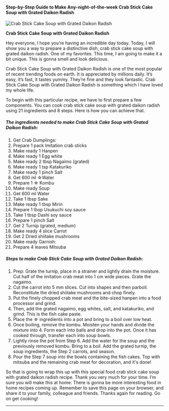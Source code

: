             

#### Step-by-Step Guide to Make Any-night-of-the-week Crab Stick Cake Soup with Grated Daikon Radish

![Crab Stick Cake Soup with Grated Daikon Radish](https://img-global.cpcdn.com/recipes/6435454747410432/751x532cq70/crab-stick-cake-soup-with-grated-daikon-radish-recipe-main-photo.jpg)

**Crab Stick Cake Soup with Grated Daikon Radish**

Hey everyone, I hope you’re having an incredible day today. Today, I will show you a way to prepare a distinctive dish, crab stick cake soup with grated daikon radish. One of my favorites. This time, I am going to make it a bit unique. This is gonna smell and look delicious.

Crab Stick Cake Soup with Grated Daikon Radish is one of the most popular of recent trending foods on earth. It is appreciated by millions daily. It’s easy, it’s fast, it tastes yummy. They’re fine and they look fantastic. Crab Stick Cake Soup with Grated Daikon Radish is something which I have loved my whole life.

To begin with this particular recipe, we have to first prepare a few components. You can cook crab stick cake soup with grated daikon radish using 21 ingredients and 8 steps. Here is how you can achieve that.

##### The ingredients needed to make Crab Stick Cake Soup with Grated Daikon Radish:

1.  Get Crab Dumplings:
2.  Prepare 1 pack Imitation crab sticks
3.  Make ready 1 Hanpen
4.  Make ready 1 Egg white
5.  Make ready 2 tbsp Nagaimo (grated)
6.  Make ready 1 tsp Katakuriko
7.  Make ready 1 pinch Salt
8.  Get 600 ml ☆Water
9.  Prepare 1 ☆ Kombu
10.  Make ready Soup
11.  Get 600 ml Water
12.  Take 1 tbsp Sake
13.  Make ready 1 tbsp Mirin
14.  Prepare 1 tbsp Usukuchi soy sauce
15.  Take 1 tbsp Dashi soy sauce
16.  Prepare 1 pinch Salt
17.  Get 2 Turnip (grated, medium)
18.  Make ready 4 slice Carrot
19.  Get 2 Dried shiitake mushrooms
20.  Make ready Garnish:
21.  Prepare 4 leaves Mitsuba

##### Steps to make Crab Stick Cake Soup with Grated Daikon Radish:

1.  Prep: Grate the turnip, place in a strainer and lightly drain the moisture. Cut half of the imitation crab meat into 1 cm wide pieces. Grate the nagaimo.
2.  Cut the carrot into 5 mm slices. Cut into shapes and then parboil. Reconstitute the dried shiitake mushrooms and chop finely.
3.  Put the finely chopped crab meat and the bite-sized hanpen into a food processor and grind.
4.  Then, add the grated nagaimo, egg whites, salt, and katakuriko, and grind. This is the fish cake paste.
5.  Place the ☆ ingredients into a pot and bring to a boil over low heat.
6.  Once boiling, remove the kombu. Moisten your hands and divide the mixture into 4. Form each into balls and drop into the pot. Once it has cooked through, transfer each into soup bowls.
7.  Lightly rinse the pot from Step 6. Add the water for the soup and the previously removed kombu. Bring to a boil. Add the grated turnip, the soup ingredients, the Step 2 carrots, and season.
8.  Pour the Step 7 soup into the bowls containing the fish cakes. Top with mitsuba and the remaining crab meat for decoration, and it's done!

So that is going to wrap this up with this special food crab stick cake soup with grated daikon radish recipe. Thank you very much for your time. I’m sure you will make this at home. There is gonna be more interesting food in home recipes coming up. Remember to save this page on your browser, and share it to your family, colleague and friends. Thanks again for reading. Go on get cooking!

* * *